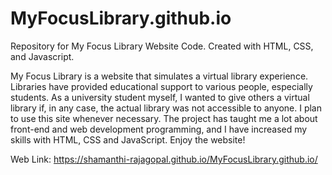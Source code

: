 # MyFocusLibrary.github.io
Repository for My Focus Library Website Code. Created with HTML, CSS, and Javascript.

My Focus Library is a website that simulates a virtual library experience. Libraries have provided educational support to various people, especially students. As a university student myself, I wanted to give others a virtual library if, in any case, the actual library was not accessible to anyone. I plan to use this site whenever necessary. The project has taught me a lot about front-end and web development programming, and I have increased my skills with HTML, CSS and JavaScript. Enjoy the website!

Web Link: https://shamanthi-rajagopal.github.io/MyFocusLibrary.github.io/
